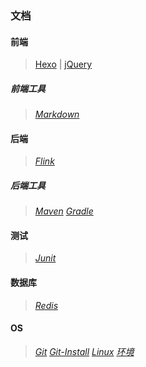 ### 文档

#### 前端
>[Hexo](fore-end/HexoBlog.md) |
>[jQuery](fore-end/jQuery.md)

##### 前端工具
>*[Markdown](fore-end/tools/Markdown.md)*

#### 后端
>*[Flink](back-end/Flink.md)*

##### 后端工具
>*[Maven](back-end/tools/Maven.md)*
>*[Gradle](back-end/tools/Gradle.md)*

#### 测试
>*[Junit](testing/Junit.md)*

#### 数据库
>*[Redis](database/Redis.md)*

#### OS
>*[Git](os/Git.md)*
>*[Git-Install](os/Git-Install.md)*
>*[Linux](os/Linux.md)*
>*[环境](os/Environment.md)*
